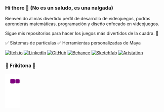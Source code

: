 ### Hi there 👋 (No es un saludo, es una nalgada)

Bienvenido al más divertido perfil de desarrollo de videojuegos, podras aprenderás matemáticas, programación y diseño enfocado en videojuegos.

Sigue mis repositorios para hacer los juegos más divertidos de la cuadra. 🥶

✅ Sistemas de particulas 
✅ Herramientas personalizadas de Maya

[![Itch.io](https://img.shields.io/badge/Itch.io-FA5C5C?style=for-the-badge&logo=itchdotio&logoColor=white)](https://roo-wiki.itch.io/)
[![LinkedIn](https://img.shields.io/badge/LinkedIn-0077B5?style=for-the-badge&logo=linkedin&logoColor=white)](https://www.linkedin.com/in/bisarremochi/)
[![GitHub](https://img.shields.io/badge/GitHub-100000?style=for-the-badge&logo=github&logoColor=white)](https://github.com/RooWiki)
[![Behance](https://img.shields.io/badge/-Behance-blue?style=for-the-badge&logo=behance&logoColor=white)](https://www.behance.net/santi857)
[![Sketchfab](https://upload.wikimedia.org/wikipedia/commons/thumb/2/25/Sketchfab_logo.svg/1920px-Sketchfab_logo.svg.png?20210722112936)](https://sketchfab.com/andrespineros)
[![Artstation](https://i.postimg.cc/YqZ6xBWj/sass.png)](https://www.artstation.com/roowiki)


### 🐍 Frikitona 🐍
![snake gif](https://github.com/roowiki/roowiki/blob/output/github-contribution-grid-snake.gif)
<!--
**RooWiki/RooWiki** is a ✨ _special_ ✨ repository because its `README.md` (this file) appears on your GitHub profile.

Here are some ideas to get you started:

- 🔭 I’m currently working on ...
- 🌱 I’m currently learning ...
- 👯 I’m looking to collaborate on ...
- 🤔 I’m looking for help with ...
- 💬 Ask me about ...
- 📫 How to reach me: ...
- 😄 Pronouns: ...
- ⚡ Fun fact: ...
-->
